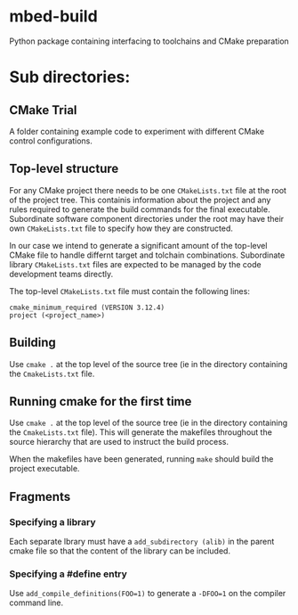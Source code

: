 # mbed-build
Python package containing interfacing to toolchains and CMake preparation

# Sub directories:
## CMake Trial
A folder containing example code to experiment with different CMake control configurations.

## Top-level structure
For any CMake project there needs to be one ```CMakeLists.txt``` file at the root of the project tree. This containis information about the project and any rules required to generate the build commands for the final executable. Subordinate software component directories under the root may have their own ```CMakeLists.txt``` file to specify how they are constructed.

In our case we intend to generate a significant amount of the top-level CMake file to handle differnt target and tolchain combinations. Subordinate library ```CMakeLists.txt``` files are expected to be managed by the code development teams directly.

The top-level ```CMakeLists.txt``` file must contain the following lines:

```
cmake_minimum_required (VERSION 3.12.4)
project (<project_name>)
```

## Building
Use ```cmake .``` at the top level of the source tree (ie in the directory containing the ```CmakeLists.txt``` file.
## Running cmake for the first time
Use ```cmake .``` at the top level of the source tree (ie in the directory containing the ```CmakeLists.txt``` file). This will generate the makefiles throughout the source hierarchy that are used to instruct the build process. 

When the makefiles have been generated, running ```make``` should build the project executable.

## Fragments
### Specifying a library
Each separate lbrary must have a ```add_subdirectory (alib)``` in the parent cmake file so that the content of the library can be included.

### Specifying a #define entry
Use ```add_compile_definitions(FOO=1)``` to generate a ```-DFOO=1``` on the compiler command line.
